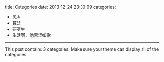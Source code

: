 title: Categories
date: 2013-12-24 23:30:09
categories:
- 思考
- 算法
- 研究生
- 生活啊，他苦涩如歌
---

This post contains 3 categories. Make sure your theme can display all of the categories.